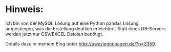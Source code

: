# Hinweis:

Ich bin von der MySQL Lösung auf eine Python pandas Lösung umgestiegen, was die Erstellung deutlich erleichtert. Statt eines DB-Servers werden jetzt nur CSV/EXCEL Dateien benötigt.

Details dazu in meinem Blog unter http://uweziegenhagen.de/?p=3359.